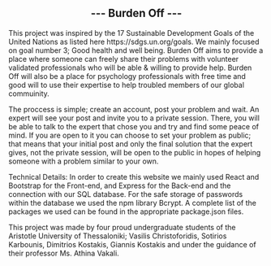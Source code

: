 <h2 align="center">--- Burden Off --- </h2>
<p>
This project was inspired by the 17 Sustainable Development Goals of the United Nations as listed here https://sdgs.un.org/goals. We mainly focused on goal number 3; Good health and well being. Burden Off aims to provide a place where someone can freely share their problems with volunteer validated professionals who will be able & willing to provide help. Burden Off will also be a place for psychology professionals with free time and good will to use their expertise to help troubled members of our global commuinity. 
                      
The proccess is simple; create an account, post your problem and wait. An expert will see your post and invite you to a private session. There, you will be able to talk to the expert that chose you and try and find some peace of mind. If you are open to it you can choose to set your problem as public; that means that your initial post and only the final solution that the expert gives, not the private session, will be open to the public in hopes of helping someone with a problem similar to your own.

Technical Details: 
In order to create this website we mainly used React and Bootstrap for the Front-end, and Express for the Back-end and the connection with our SQL database. For the safe storage of passwords within the database we used the npm library Bcrypt. A complete list of the packages we used can be found in the appropriate package.json files.


This project was made by four proud undergraduate students of the Aristotle University of Thessaloniki; Vasilis Christoforidis, Sotirios Karbounis, Dimitrios Kostakis, Giannis Kostakis and under the guidance of their professor Ms. Athina Vakali.
</p>
